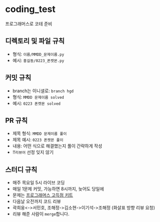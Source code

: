 # coding_test
프로그래머스로 코테 준비


## 디렉토리 및 파일 규칙 
- 형식: `이름/MMDD_문제이름.py`
- 예시: `홍길동/0223_폰켓몬.py`


## 커밋 규칙
- branch는 이니셜로: `branch hgd`
- 형식: `MMDD 문제이름 solved`
- 예시: `0223 폰켓몬 solved`


## PR 규칙
- 제목 형식: `MMDD 문제이름 풀이`
- 제목 예시: `0223 폰켓몬 풀이`
- 내용: 어떤 식으로 해결했는지 풀이 간략하게 작성
- !!`리뷰어` 선정 잊지 않기


## 스터디 규칙
- 매주 목요일 5시 라이브 코딩
- 매일 1문제 커밋, 가능하면 8시까지, 늦어도 당일에
- 문제는 [프로그래머스 고득점 키트](https://school.programmers.co.kr/learn/challenges?tab=algorithm_practice_kit)
- 다음날 오전까지 코드 리뷰
- 곽희웅<->서민호, 조해정->김소현->이기석->조해정 (화살표 방향 리뷰 요청)
- 리뷰 해준 사람이 `merge`합니다.
